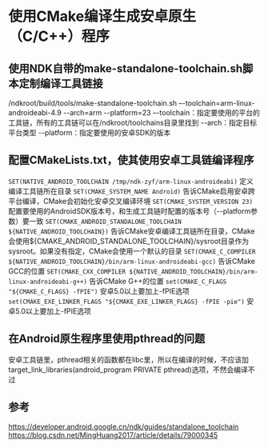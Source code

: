 # 使用CMake编译生成安卓原生（C/C++）程序

## 使用NDK自带的make-standalone-toolchain.sh脚本定制编译工具链接
/ndkroot/build/tools/make-standalone-toolchain.sh –-toolchain=arm-linux-androideabi-4.9 --arch=arm --platform=23
–-toolchain：指定要使用的平台的工具链，所有的工具链可以在/ndkroot/toolchains目录里找到
--arch：指定目标平台类型
--platform：指定要使用的安卓SDK的版本

## 配置CMakeLists.txt，使其使用安卓工具链编译程序
`SET(NATIVE_ANDROID_TOOLCHAIN /tmp/ndk-zyf/arm-linux-androideabi)`
    定义编译工具链所在目录
`SET(CMAKE_SYSTEM_NAME Android)`
    告诉CMake启用安卓跨平台编译，CMake会初始化安卓交叉编译环境
`SET(CMAKE_SYSTEM_VERSION 23)`
    配置要使用的AndroidSDK版本号，和生成工具链时配置的版本号（--platform参数）要一致
`SET(CMAKE_ANDROID_STANDALONE_TOOLCHAIN ${NATIVE_ANDROID_TOOLCHAIN})`
    告诉CMake安卓编译工具链所在目录，CMake会使用${CMAKE_ANDROID_STANDALONE_TOOLCHAIN}/sysroot目录作为sysroot。如果没有指定，CMake会使用一个默认的目录
`SET(CMAKE_C_COMPILER ${NATIVE_ANDROID_TOOLCHAIN}/bin/arm-linux-androideabi-gcc)`
    告诉CMake GCC的位置
`SET(CMAKE_CXX_COMPILER ${NATIVE_ANDROID_TOOLCHAIN}/bin/arm-linux-androideabi-g++)`
    告诉CMake G++的位置
`set(CMAKE_C_FLAGS "${CMAKE_C_FLAGS} -fPIE")`
    安卓5.0以上要加上-fPIE选项
`set(CMAKE_EXE_LINKER_FLAGS "${CMAKE_EXE_LINKER_FLAGS} -fPIE -pie")`
    安卓5.0以上要加上-fPIE选项

## 在Android原生程序里使用pthread的问题
安卓工具链里，pthread相关的函数都在libc里，所以在编译的时候，不应该加target_link_libraries(android_program PRIVATE pthread)选项，不然会编译不过

## 参考
https://developer.android.google.cn/ndk/guides/standalone_toolchain
https://blog.csdn.net/MingHuang2017/article/details/79000345
